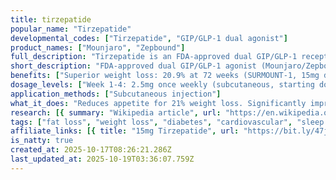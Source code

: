 ```yaml
---
title: tirzepatide
popular_name: "Tirzepatide"
developmental_codes: ["Tirzepatide", "GIP/GLP-1 dual agonist"]
product_names: ["Mounjaro", "Zepbound"]
full_description: "Tirzepatide is an FDA-approved dual GIP/GLP-1 receptor agonist manufactured by Eli Lilly as Mounjaro (type 2 diabetes, 2.5-15mg weekly) and Zepbound (obesity and obstructive sleep apnea, 2.5-15mg weekly). Unique imbalanced agonist with greater GIP receptor engagement than GLP-1, plus biased GLP-1 agonism favoring cAMP generation over β-arrestin recruitment, enhancing insulin secretion. SURMOUNT trials demonstrated exceptional weight loss: 20.9% at 72 weeks (15mg dose), with 50-57% of participants achieving ≥20% weight loss. SURMOUNT-4 showed 25.3% mean weight reduction long-term. Unprecedented diabetes efficacy in SURPASS trials with HbA1c reductions of 1.9-2.6% and weight loss of 6.6-13.9kg, superior to semaglutide 1mg. December 2024 FDA approval as first medication for moderate-to-severe obstructive sleep apnea in adults with obesity, reducing breathing disruptions by 25-29 per hour (5x more effective than placebo). Cardiovascular meta-analysis showed HR 0.80 for MACE-4, with SURPASS-4 showing HR 0.50 at 15mg dose. Common side effects are gastrointestinal (nausea, vomiting, diarrhea 16.24% vs 8.63% placebo), typically mild-to-moderate, transient, occurring during dose escalation. 2024 systematic review found no association with pancreatitis. Gradual titration every 4 weeks (2.5mg steps) minimizes adverse events. Available in 6 strengths: 2.5mg, 5mg, 7.5mg, 10mg, 12.5mg, 15mg."
short_description: "FDA-approved dual GIP/GLP-1 agonist (Mounjaro/Zepbound) with superior 21% weight loss, first OSA medication, excellent diabetes control. GI side effects common."
benefits: ["Superior weight loss: 20.9% at 72 weeks (SURMOUNT-1, 15mg dose)", "50-57% of participants achieve ≥20% weight loss", "Long-term efficacy: 25.3% mean weight reduction (SURMOUNT-4)", "Unprecedented HbA1c reduction: 1.9-2.6% in SURPASS trials", "Superior to semaglutide 1mg for diabetes and weight loss", "First FDA-approved medication for moderate-to-severe OSA (Dec 2024)", "OSA: 25-29 fewer breathing disruptions/hour (5x better than placebo)", "50% of patients no longer have OSA symptoms after 1 year", "Cardiovascular protection: HR 0.50 for MACE at 15mg (SURPASS-4)", "Systolic blood pressure reduction: 2.8-12.6 mmHg"]
dosage_levels: ["Week 1-4: 2.5mg once weekly (subcutaneous, starting dose)", "Week 5-8: 5.0mg once weekly", "Week 9-12: 7.5mg once weekly (optional step)", "Week 13-16: 10mg once weekly", "Week 17-20: 12.5mg once weekly (optional step)", "Week 21+: 15mg once weekly (maximum dose)", "Escalate by 2.5mg every 4 weeks minimum", "Maintenance: 5mg, 10mg, or 15mg based on response/tolerability", "Available strengths: 2.5, 5, 7.5, 10, 12.5, 15mg per 0.5mL", "Do not increase faster than 2.5mg per 4 weeks"]
application_methods: ["Subcutaneous injection"]
what_it_does: "Reduces appetite for 21% weight loss. Significantly improves blood sugar and diabetes. Reduces sleep apnea breathing disruptions by 50%."
research: [{ summary: "Wikipedia article", url: "https://en.wikipedia.org/wiki/tirzepatide" }, { summary: "PubMed database search", url: "https://pubmed.ncbi.nlm.nih.gov/?term=tirzepatide" }, { summary: "Clinical trials search", url: "https://clinicaltrials.gov/search?term=tirzepatide" }, { summary: "SURMOUNT-1 trial published in NEJM", url: "https://www.nejm.org/doi/full/10.1056/NEJMoa2206038" }, { summary: "Tirzepatide vs semaglutide comparison in NEJM", url: "https://www.nejm.org/doi/full/10.1056/NEJMoa2416394" }, { summary: "SURMOUNT-3 trial results", url: "https://www.nature.com/articles/s41591-023-02597-w" }, { summary: "Heart failure meta-analysis", url: "https://pubmed.ncbi.nlm.nih.gov/41100405/" }, { summary: "Cost-effectiveness analysis", url: "https://pubmed.ncbi.nlm.nih.gov/41098876/" }, { summary: "StatPearls comprehensive review", url: "https://www.ncbi.nlm.nih.gov/books/NBK585056/" }, { summary: "Cardiovascular outcomes meta-analysis", url: "https://www.nature.com/articles/s41591-022-01707-4" }]
tags: ["fat loss", "weight loss", "diabetes", "cardiovascular", "sleep apnea", "subcutaneous"]
affiliate_links: [{ title: "15mg Tirzepatide", url: "https://bit.ly/47jNjaR" }, {title: "30mg Tirzepatide", url: "https://bit.ly/4hoxHYv"}, {title: "15mg Tirzepatide (4 pack)", url: "https://bit.ly/47Jdc4r"}, {title: "20mg Tirzepatide (5 pack)", url: "https://bit.ly/49jcf4V"}, {title: "15mg Tirzepatide (10 pack)", url: "https://bit.ly/4qtQxla"}, {title: "Bacteriostatic Water Reconstitution Solution 10ml", url: "https://bit.ly/3L8IxFM"}]
is_natty: true
created_at: 2025-10-17T08:26:21.286Z
last_updated_at: 2025-10-19T03:36:07.759Z
---
```


